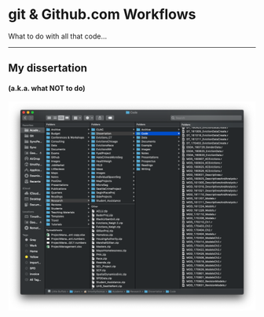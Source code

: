 # git & Github.com Workflows

What to do with all that code...

---

## My dissertation 
#### (a.k.a. what NOT to do)

![](gitWorkFlow/images/messy.png)

<!-- ---

![Flux Explained](https://facebook.github.io/flux/img/flux-simple-f8-diagram-explained-1300w.png)
 -->

